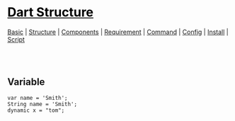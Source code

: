 <style>
.md1{margin-top: 75px;}
.md2{margin-top: 50px;}
.md3{margin-top: 25px;}
.tbl1 td#header{background-color: D1ECCF}
</style>

# [<span style="color:black;">Dart Structure</span>](Dart.md)
[Basic](Dart-Basic.md) | [Structure](Dart-Structure.md) | [Components](Dart-Components.md) | [Requirement](Dart-Requirement.md) | [Command](Dart-Command.md) | [Config](Dart-Config.md) | [Install](Dart-Install.md) | [Script](Dart-Script.md)
<div class="md1"></div>




## Variable

	var name = 'Smith';
	String name = 'Smith'; 
	dynamic x = "tom"; 